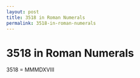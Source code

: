```yaml
---
layout: post
title: 3518 in Roman Numerals
permalink: 3518-in-roman-numerals
---
```


# 3518 in Roman Numerals

3518 = MMMDXVIII
